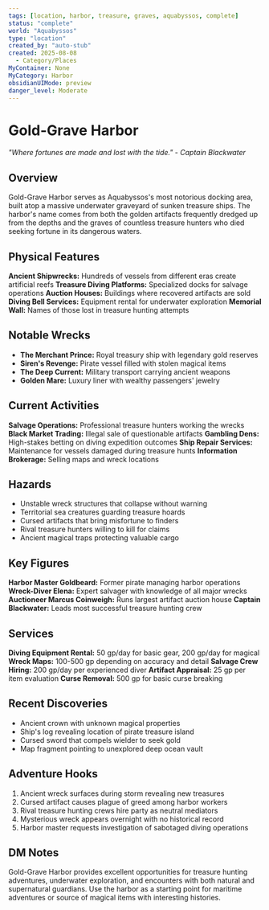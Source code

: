 ```yaml
---
tags: [location, harbor, treasure, graves, aquabyssos, complete]
status: "complete"
world: "Aquabyssos"
type: "location"
created_by: "auto-stub"
created: 2025-08-08
  - Category/Places
MyContainer: None
MyCategory: Harbor
obsidianUIMode: preview
danger_level: Moderate
---
```


# Gold-Grave Harbor

*"Where fortunes are made and lost with the tide." - Captain Blackwater*

## Overview
Gold-Grave Harbor serves as Aquabyssos's most notorious docking area, built atop a massive underwater graveyard of sunken treasure ships. The harbor's name comes from both the golden artifacts frequently dredged up from the depths and the graves of countless treasure hunters who died seeking fortune in its dangerous waters.

## Physical Features
**Ancient Shipwrecks:** Hundreds of vessels from different eras create artificial reefs
**Treasure Diving Platforms:** Specialized docks for salvage operations
**Auction Houses:** Buildings where recovered artifacts are sold
**Diving Bell Services:** Equipment rental for underwater exploration
**Memorial Wall:** Names of those lost in treasure hunting attempts

## Notable Wrecks
- **The Merchant Prince:** Royal treasury ship with legendary gold reserves
- **Siren's Revenge:** Pirate vessel filled with stolen magical items
- **The Deep Current:** Military transport carrying ancient weapons
- **Golden Mare:** Luxury liner with wealthy passengers' jewelry

## Current Activities
**Salvage Operations:** Professional treasure hunters working the wrecks
**Black Market Trading:** Illegal sale of questionable artifacts
**Gambling Dens:** High-stakes betting on diving expedition outcomes
**Ship Repair Services:** Maintenance for vessels damaged during treasure hunts
**Information Brokerage:** Selling maps and wreck locations

## Hazards
- Unstable wreck structures that collapse without warning
- Territorial sea creatures guarding treasure hoards
- Cursed artifacts that bring misfortune to finders
- Rival treasure hunters willing to kill for claims
- Ancient magical traps protecting valuable cargo

## Key Figures
**Harbor Master Goldbeard:** Former pirate managing harbor operations
**Wreck-Diver Elena:** Expert salvager with knowledge of all major wrecks
**Auctioneer Marcus Coinweigh:** Runs largest artifact auction house
**Captain Blackwater:** Leads most successful treasure hunting crew

## Services
**Diving Equipment Rental:** 50 gp/day for basic gear, 200 gp/day for magical
**Wreck Maps:** 100-500 gp depending on accuracy and detail
**Salvage Crew Hiring:** 200 gp/day per experienced diver
**Artifact Appraisal:** 25 gp per item evaluation
**Curse Removal:** 500 gp for basic curse breaking

## Recent Discoveries
- Ancient crown with unknown magical properties
- Ship's log revealing location of pirate treasure island
- Cursed sword that compels wielder to seek gold
- Map fragment pointing to unexplored deep ocean vault

## Adventure Hooks
1. Ancient wreck surfaces during storm revealing new treasures
2. Cursed artifact causes plague of greed among harbor workers
3. Rival treasure hunting crews hire party as neutral mediators
4. Mysterious wreck appears overnight with no historical record
5. Harbor master requests investigation of sabotaged diving operations

## DM Notes
Gold-Grave Harbor provides excellent opportunities for treasure hunting adventures, underwater exploration, and encounters with both natural and supernatural guardians. Use the harbor as a starting point for maritime adventures or source of magical items with interesting histories.